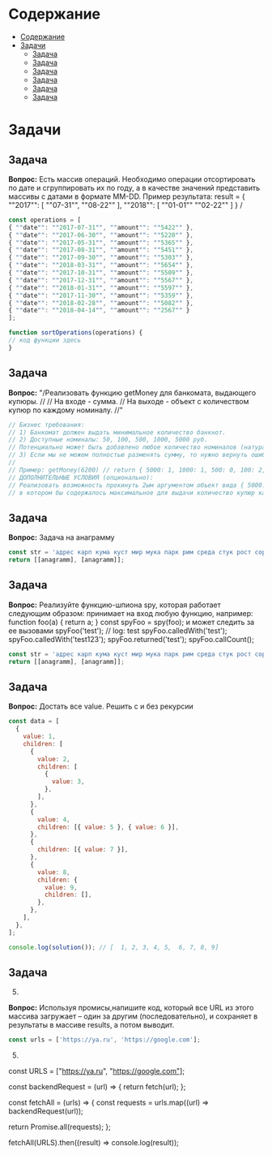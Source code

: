 # Содержание

- [Содержание](#содержание)
- [Задачи](#задачи)
  - [Задача](#задача)
  - [Задача](#задача-1)
  - [Задача](#задача-2)
  - [Задача](#задача-3)
  - [Задача](#задача-4)
  - [Задача](#задача-5)

# Задачи

## Задача

**Вопрос:**
Есть массив операций.
Необходимо операции отсортировать по дате и сгруппировать их по году, а в качестве
значений представить массивы c датами в формате MM-DD.
Пример результата:
result = {
""2017"": [
""07-31"",
""08-22""
],
""2018"": [
""01-01""
""02-22""
]
}
/

```js
const operations = [
{ ""date"": ""2017-07-31"", ""amount"": ""5422"" },
{ ""date"": ""2017-06-30"", ""amount"": ""5220"" },
{ ""date"": ""2017-05-31"", ""amount"": ""5365"" },
{ ""date"": ""2017-08-31"", ""amount"": ""5451"" },
{ ""date"": ""2017-09-30"", ""amount"": ""5303"" },
{ ""date"": ""2018-03-31"", ""amount"": ""5654"" },
{ ""date"": ""2017-10-31"", ""amount"": ""5509"" },
{ ""date"": ""2017-12-31"", ""amount"": ""5567"" },
{ ""date"": ""2018-01-31"", ""amount"": ""5597"" },
{ ""date"": ""2017-11-30"", ""amount"": ""5359"" },
{ ""date"": ""2018-02-28"", ""amount"": ""5082"" },
{ ""date"": ""2018-04-14"", ""amount"": ""2567"" }
];

function sortOperations(operations) {
// код функции здесь
}
```

## Задача

**Вопрос:**
"/Реализовать функцию getMoney для банкомата, выдающего купюры.
//
// На входе - сумма.
// На выходе - объект с количеством купюр по каждому номиналу.
//"

```js
// Бизнес требования:
// 1) Банкомат должен выдать минимальное количество банкнот.
// 2) Доступные номиналы: 50, 100, 500, 1000, 5000 руб.
// Потенциально может быть добавлено любое количество номиналов (натуральных чисел).
// 3) Если мы не можем полностью разменять сумму, то нужно вернуть ошибку.
//
// Пример: getMoney(6200) // return { 5000: 1, 1000: 1, 500: 0, 100: 2, 50: 0 }
// ДОПОЛНИТЕЛЬНЫЕ УСЛОВИЯ (опционально):
// Реализовать возможность прокинуть 2ым аргументом объект вида { 5000: 0, 1000: 3 },
// в котором бы содержалось максимальное для выдачи количество купюр какого-либо номинала.
```

## Задача

**Вопрос:**
Задача на анаграмму

```js
const str = 'адрес карп кума куст мир мука парк рим среда стук рост сорт трос';
return [[anagramm], [anagramm]];
```

## Задача

**Вопрос:**
Реализуйте функцию-шпиона spy, которая работает следующим образом: принимает на вход любую функцию, например: function foo(a) { return a; } const spyFoo = spy(foo); и может следить за ее вызовами spyFoo('test'); // log: test spyFoo.calledWith('test'); spyFoo.calledWith('test123'); spyFoo.returned('test'); spyFoo.callCount();

```js
const str = 'адрес карп кума куст мир мука парк рим среда стук рост сорт трос';
return [[anagramm], [anagramm]];
```

## Задача

**Вопрос:**
Достать все value. Решить с и без рекурсии

```js
const data = [
  {
    value: 1,
    children: [
      {
        value: 2,
        children: [
          {
            value: 3,
          },
        ],
      },
      {
        value: 4,
        children: [{ value: 5 }, { value: 6 }],
      },
      {
        children: [{ value: 7 }],
      },
      {
        value: 8,
        children: {
          value: 9,
          children: [],
        },
      },
    ],
  },
];

console.log(solution()); // [  1, 2, 3, 4, 5,  6, 7, 8, 9]
```

## Задача
5)
**Вопрос:**
Используя промисы,напишите код, который все URL из этого массива загружает –
один за другим (последовательно), и сохраняет в результаты в массиве results,
а потом выводит.

```js
const urls = ['https://ya.ru', 'https://google.com'];
```

5)
const URLS = ["https://ya.ru", "https://google.com"];

const backendRequest = (url) => {
  return fetch(url);
};

const fetchAll = (urls) => {
  const requests = urls.map((url) => backendRequest(url));

  return Promise.all(requests);
};

fetchAll(URLS).then((result) => console.log(result));